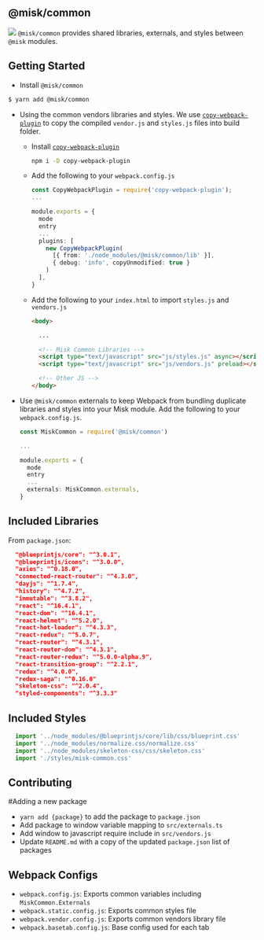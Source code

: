 @misk/common
---
![](https://raw.githubusercontent.com/square/misk/master/misk.png)
`@misk/common` provides shared libraries, externals, and styles between `@misk` modules.

Getting Started
---
- Install `@misk/common`

```bash
$ yarn add @misk/common
```

- Using the common vendors libraries and styles. We use [`copy-webpack-plugin`](https://github.com/webpack-contrib/copy-webpack-plugin) to copy the compiled `vendor.js` and `styles.js` files into build folder.
  - Install [`copy-webpack-plugin`](https://github.com/webpack-contrib/copy-webpack-plugin)
    
    ```bash
    npm i -D copy-webpack-plugin
    ```

  - Add the following to your `webpack.config.js`

    ```Typescript
    const CopyWebpackPlugin = require('copy-webpack-plugin');
    ...

    module.exports = {
      mode
      entry
      ...
      plugins: [
        new CopyWebpackPlugin(
          [{ from: './node_modules/@misk/common/lib' }], 
          { debug: 'info', copyUnmodified: true }
        )
      ],
    }
    ```
  
  - Add the following to your `index.html` to import `styles.js` and `vendors.js`

    ```HTML
    <body>

      ...

      <!-- Misk Common Libraries -->
      <script type="text/javascript" src="js/styles.js" async></script>
      <script type="text/javascript" src="js/vendors.js" preload></script>

      <!-- Other JS -->
    </body>
    ```

- Use `@misk/common` externals to keep Webpack from bundling duplicate libraries and styles into your Misk module. Add the following to your `webpack.config.js`.
  
  ```Typescript
  const MiskCommon = require('@misk/common')

  ...

  module.exports = {
    mode
    entry
    ...
    externals: MiskCommon.externals,
  }

  ```

Included Libraries
---
From `package.json`:

```JSON
  "@blueprintjs/core": "^3.0.1",
  "@blueprintjs/icons": "^3.0.0",
  "axios": "^0.18.0",
  "connected-react-router": "^4.3.0",
  "dayjs": "^1.7.4",
  "history": "^4.7.2",
  "immutable": "^3.8.2",
  "react": "^16.4.1",
  "react-dom": "^16.4.1",
  "react-helmet": "^5.2.0",
  "react-hot-loader": "^4.3.3",
  "react-redux": "^5.0.7",
  "react-router": "^4.3.1",
  "react-router-dom": "^4.3.1",
  "react-router-redux": "^5.0.0-alpha.9",
  "react-transition-group": "^2.2.1",
  "redux": "^4.0.0",
  "redux-saga": "^0.16.0"
  "skeleton-css": "^2.0.4",
  "styled-components": "^3.3.3"
```

Included Styles
---
```Typescript
  import '../node_modules/@blueprintjs/core/lib/css/blueprint.css'
  import '../node_modules/normalize.css/normalize.css'
  import '../node_modules/skeleton-css/css/skeleton.css'
  import './styles/misk-common.css'
```

Contributing
---
#Adding a new package
- `yarn add {package}` to add the package to `package.json`
- Add package to window variable mapping to `src/externals.ts`
- Add window to javascript require include in `src/vendors.js`
- Update `README.md` with a copy of the updated `package.json` list of packages

Webpack Configs
---
- `webpack.config.js`: Exports common variables including `MiskCommon.Externals`
- `webpack.static.config.js`: Exports common styles file
- `webpack.vendor.config.js`: Exports common vendors library file
- `webpack.basetab.config.js`: Base config used for each tab